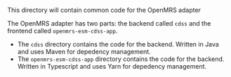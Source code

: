 This directory will contain common code for the OpenMRS adapter

The OpenMRS adapter has two parts: the backend called `cdss` and the frontend called `openmrs-esm-cdss-app`.
* The `cdss` directory contains the code for the backend. Written in Java and uses Maven for depedency management.
* The `openmrs-esm-cdss-app` directory contains the code for the backend. Written in Typescript and uses Yarn for depedency management.
